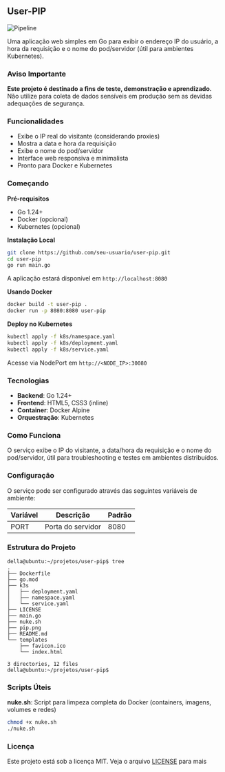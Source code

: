 ## User-PIP

![Pipeline](https://github.com/dellabeneta/user-pip/actions/workflows/main.yaml/badge.svg)

Uma aplicação web simples em Go para exibir o endereço IP do usuário, a hora da requisição e o nome do pod/servidor (útil para ambientes Kubernetes).

### Aviso Importante

**Este projeto é destinado a fins de teste, demonstração e aprendizado.** Não utilize para coleta de dados sensíveis em produção sem as devidas adequações de segurança.

### Funcionalidades

- Exibe o IP real do visitante (considerando proxies)
- Mostra a data e hora da requisição
- Exibe o nome do pod/servidor
- Interface web responsiva e minimalista
- Pronto para Docker e Kubernetes

### Começando

**Pré-requisitos**
- Go 1.24+  
- Docker (opcional)  
- Kubernetes (opcional)

**Instalação Local**
```bash
git clone https://github.com/seu-usuario/user-pip.git
cd user-pip
go run main.go
```
A aplicação estará disponível em `http://localhost:8080`

**Usando Docker**
```bash
docker build -t user-pip .
docker run -p 8080:8080 user-pip
```

**Deploy no Kubernetes**
```bash
kubectl apply -f k8s/namespace.yaml
kubectl apply -f k8s/deployment.yaml
kubectl apply -f k8s/service.yaml
```
Acesse via NodePort em `http://<NODE_IP>:30080`

### Tecnologias

- **Backend**: Go 1.24+
- **Frontend**: HTML5, CSS3 (inline)
- **Container**: Docker Alpine
- **Orquestração**: Kubernetes

### Como Funciona

O serviço exibe o IP do visitante, a data/hora da requisição e o nome do pod/servidor, útil para troubleshooting e testes em ambientes distribuídos.

### Configuração

O serviço pode ser configurado através das seguintes variáveis de ambiente:

| Variável | Descrição         | Padrão |
|----------|-------------------|--------|
| PORT     | Porta do servidor | 8080   |

### Estrutura do Projeto

```
della@ubuntu:~/projetos/user-pip$ tree
.
├── Dockerfile
├── go.mod
├── k3s
│   ├── deployment.yaml
│   ├── namespace.yaml
│   └── service.yaml
├── LICENSE
├── main.go
├── nuke.sh
├── pip.png
├── README.md
└── templates
    ├── favicon.ico
    └── index.html

3 directories, 12 files
della@ubuntu:~/projetos/user-pip$
```

### Scripts Úteis

**nuke.sh**: Script para limpeza completa do Docker (containers, imagens, volumes e redes)

```bash
chmod +x nuke.sh
./nuke.sh
```

### Licença

Este projeto está sob a licença MIT. Veja o arquivo [LICENSE](LICENSE) para mais
